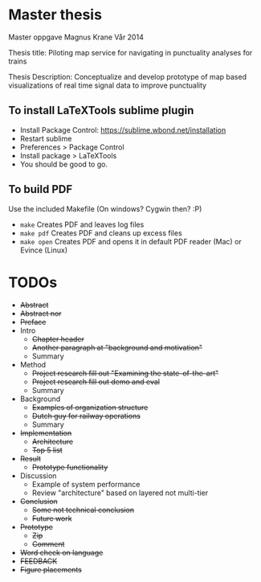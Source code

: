 Master thesis
==================

Master oppgave Magnus Krane
Vår 2014


Thesis title:
Piloting map service for navigating in punctuality analyses for trains

Thesis Description:
Conceptualize and develop prototype of map based visualizations of real time signal data to improve punctuality

To install LaTeXTools sublime plugin
------
 * Install Package Control: https://sublime.wbond.net/installation
 * Restart sublime
 * Preferences > Package Control
 * Install package > LaTeXTools
 * You should be good to go.

To build PDF
-------
Use the included Makefile (On windows? Cygwin then? :P)
 * ```make``` Creates PDF and leaves log files
 * ```make pdf``` Creates PDF and cleans up excess files
 * ```make open``` Creates PDF and opens it in default PDF reader (Mac) or Evince (Linux)


TODOs
========
* ~~Abstract~~
* ~~Abstract nor~~
* ~~Preface~~
* Intro
	* ~~Chapter header~~
	* ~~Another paragraph at "background and motivation"~~
	* Summary
* Method
	* ~~Project research fill out "Examining the state-of-the-art"~~
	* ~~Project research fill out demo and eval~~
	* Summary
* Background
	* ~~Examples of organization structure~~
	* ~~Dutch guy for railway operations~~
	* Summary
* ~~Implementation~~
	* ~~Architecture~~
	* ~~Top 5 list~~
* ~~Result~~
	* ~~Prototype functionality~~
* Discussion
	* Example of system performance
	* Review "architecture" based on layered not multi-tier
* ~~Conclusion~~
	* ~~Some not technical conclusion~~
	* ~~Future work~~
* ~~Prototype~~
	* ~~Zip~~
	* ~~Comment~~
* ~~Word check on language~~
* ~~FEEDBACK~~
* ~~Figure placements~~
